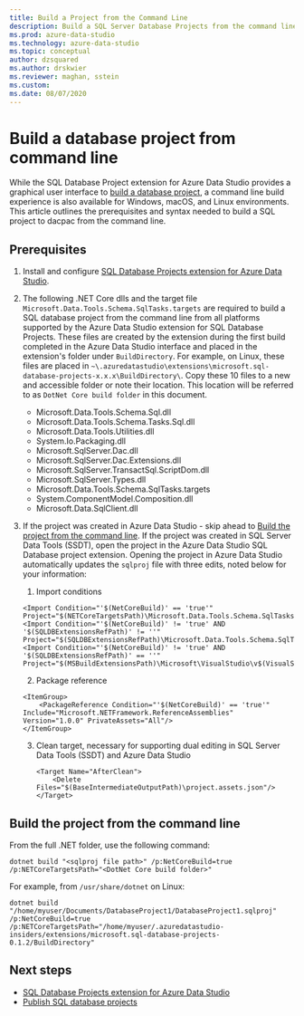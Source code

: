 ```yaml
---
title: Build a Project from the Command Line
description: Build a SQL Server Database Projects from the command line
ms.prod: azure-data-studio
ms.technology: azure-data-studio
ms.topic: conceptual
author: dzsquared
ms.author: drskwier
ms.reviewer: maghan, sstein
ms.custom: 
ms.date: 08/07/2020
---
```


# Build a database project from command line

While the SQL Database Project extension for Azure Data Studio provides a graphical user interface to [build a database project](sql-database-project-extension-build.md), a command line build experience is also available for Windows, macOS, and Linux environments. This article outlines the prerequisites and syntax needed to build a SQL project to dacpac from the command line.

## Prerequisites

1. Install and configure [SQL Database Projects extension for Azure Data Studio](sql-database-project-extension.md).

2. The following .NET Core dlls and the target file `Microsoft.Data.Tools.Schema.SqlTasks.targets` are required to build a SQL database project from the command line from all platforms supported by the Azure Data Studio extension for SQL Database Projects. These files are created by the extension during the first build completed in the Azure Data Studio interface and placed in the extension's folder under `BuildDirectory`.  For example, on Linux, these files are placed in `~\.azuredatastudio\extensions\microsoft.sql-database-projects-x.x.x\BuildDirectory\`.  Copy these 10 files to a new and accessible folder or note their location.  This location will be referred to as `DotNet Core build folder` in this document.

    - Microsoft.Data.Tools.Schema.Sql.dll
    - Microsoft.Data.Tools.Schema.Tasks.Sql.dll
    - Microsoft.Data.Tools.Utilities.dll
    - System.Io.Packaging.dll
    - Microsoft.SqlServer.Dac.dll
    - Microsoft.SqlServer.Dac.Extensions.dll
    - Microsoft.SqlServer.TransactSql.ScriptDom.dll
    - Microsoft.SqlServer.Types.dll
    - Microsoft.Data.Tools.Schema.SqlTasks.targets
    - System.ComponentModel.Composition.dll
    - Microsoft.Data.SqlClient.dll

3. If the project was created in Azure Data Studio - skip ahead to [Build the project from the command line](#build-the-project-from-the-command-line). If the project was created in SQL Server Data Tools (SSDT), open the project in the Azure Data Studio SQL Database project extension.  Opening the project in Azure Data Studio automatically updates the `sqlproj` file with three edits, noted below for your information:

    1. Import conditions

    ```console
    <Import Condition="'$(NetCoreBuild)' == 'true'" Project="$(NETCoreTargetsPath)\Microsoft.Data.Tools.Schema.SqlTasks.targets"/> 
    <Import Condition="'$(NetCoreBuild)' != 'true' AND '$(SQLDBExtensionsRefPath)' != ''" Project="$(SQLDBExtensionsRefPath)\Microsoft.Data.Tools.Schema.SqlTasks.targets"/>
    <Import Condition="'$(NetCoreBuild)' != 'true' AND '$(SQLDBExtensionsRefPath)' == ''" Project="$(MSBuildExtensionsPath)\Microsoft\VisualStudio\v$(VisualStudioVersion)\SSDT\Microsoft.Data.Tools.Schema.SqlTasks.targets"/>
    ```

    2. Package reference

    ```console
    <ItemGroup>
        <PackageReference Condition="'$(NetCoreBuild)' == 'true'" Include="Microsoft.NETFramework.ReferenceAssemblies" Version="1.0.0" PrivateAssets="All"/>
    </ItemGroup>
    ```

    3. Clean target, necessary for supporting dual editing in SQL Server Data Tools (SSDT) and Azure Data Studio

        ```console
        <Target Name="AfterClean">
            <Delete Files="$(BaseIntermediateOutputPath)\project.assets.json"/>
        </Target>
        ```

## Build the project from the command line

From the full .NET folder, use the following command:

```console
dotnet build "<sqlproj file path>" /p:NetCoreBuild=true /p:NETCoreTargetsPath="<DotNet Core build folder>"
```

For example, from `/usr/share/dotnet` on Linux:

```console
dotnet build "/home/myuser/Documents/DatabaseProject1/DatabaseProject1.sqlproj" /p:NetCoreBuild=true /p:NETCoreTargetsPath="/home/myuser/.azuredatastudio-insiders/extensions/microsoft.sql-database-projects-0.1.2/BuildDirectory"  
```

## Next steps

- [SQL Database Projects extension for Azure Data Studio](sql-database-project-extension.md)
- [Publish SQL database projects](sql-database-project-extension-build.md#publish-a-database-project)

